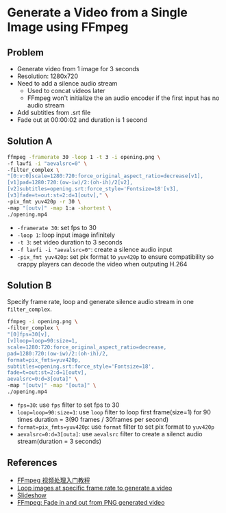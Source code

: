 # Generate a Video from a Single Image using FFmpeg

## Problem
* Generate video from 1 image for 3 seconds
* Resolution: 1280x720
* Need to add a silence audio stream
  * Used to concat videos later
  * FFmpeg won't initialize the an audio encoder if the first input has no audio stream
* Add subtitles from .srt file
* Fade out at 00:00:02 and duration is 1 second

## Solution A
```bash
ffmpeg -framerate 30 -loop 1 -t 3 -i opening.png \
-f lavfi -i "aevalsrc=0" \
-filter_complex \
"[0:v:0]scale=1280:720:force_original_aspect_ratio=decrease[v1],
[v1]pad=1280:720:(ow-iw)/2:(oh-ih)/2[v2],
[v2]subtitles=opening.srt:force_style='Fontsize=18'[v3],
[v3]fade=t=out:st=2:d=1[outv]," \
-pix_fmt yuv420p -r 30 \
-map "[outv]" -map 1:a -shortest \
./opening.mp4
```

* `-framerate 30`: set fps to 30
* `-loop 1`: loop input image infinitely
* `-t 3`: set video duration to 3 seconds
* `-f lavfi -i "aevalsrc=0"`: create a silence audio input
* `-pix_fmt yuv420p`: set pix format to `yuv420p` to ensure compatibility so crappy players can decode the video when outputing H.264

## Solution B
Specify frame rate, loop and generate silence audio stream in one `filter_complex`.

```bash
ffmpeg -i opening.png \
-filter_complex \
"[0]fps=30[v],
[v]loop=loop=90:size=1,
scale=1280:720:force_original_aspect_ratio=decrease,
pad=1280:720:(ow-iw)/2:(oh-ih)/2,
format=pix_fmts=yuv420p,
subtitles=opening.srt:force_style='Fontsize=18',
fade=t=out:st=2:d=1[outv],
aevalsrc=0:d=3[outa]" \
-map "[outv]" -map "[outa]" \
./opening.mp4
```

* `fps=30`: use `fps` filter to set fps to 30
* `loop=loop=90:size=1`: use `loop` filter to loop first frame(size=1) for 90 times
  duration = 3(90 frames / 30frames per second)
* `format=pix_fmts=yuv420p`: use `format` filter to set pix format to `yuv420p`
* `aevalsrc=0:d=3[outa]`: use `aevalsrc` filter to create a silenct audio stream(duration = 3 seconds)

## References
* [FFmpeg 视频处理入门教程](https://ruanyifeng.com/blog/2020/01/ffmpeg.html)
* [Loop images at specific frame rate to generate a video](https://ffmpegbyexample.com/examples/fnjrnx47/loop_images_at_specific_frame_rate_to_generate_video/)
* [Slideshow](https://trac.ffmpeg.org/wiki/Slideshow)
* [FFmpeg: Fade in and out from PNG generated video](https://superuser.com/questions/1810004/ffmpeg-fade-in-and-out-from-png-generated-video)
